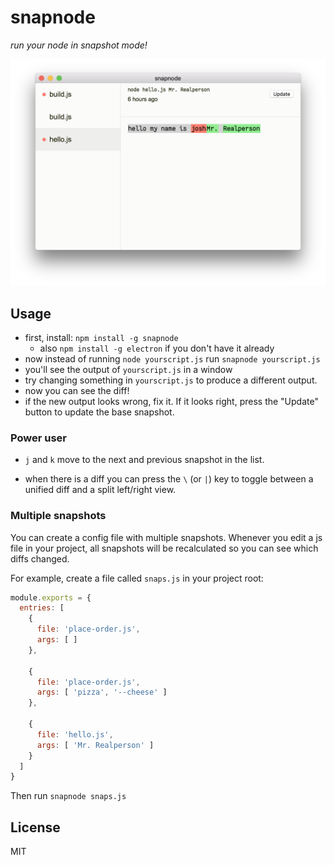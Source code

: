 # snapnode

_run your node in snapshot mode!_

![example](https://github.com/joshwnj/snapnode/raw/master/example.png)

## Usage

- first, install: `npm install -g snapnode`
  - also `npm install -g electron` if you don't have it already
- now instead of running `node yourscript.js` run `snapnode yourscript.js`
- you'll see the output of `yourscript.js` in a window
- try changing something in `yourscript.js` to produce a different output.
- now you can see the diff!
- if the new output looks wrong, fix it. If it looks right, press the "Update" button to update the base snapshot.

### Power user

- `j` and `k` move to the next and previous snapshot in the list.

- when there is a diff you can press the `\` (or `|`)  key to toggle between a unified diff and a split left/right view.

### Multiple snapshots

You can create a config file with multiple snapshots. Whenever you edit a js file in your project, all snapshots will be recalculated so you can see which diffs changed.

For example, create a file called `snaps.js` in your project root:

```js
module.exports = {
  entries: [
    {
      file: 'place-order.js',
      args: [ ]
    },

    {
      file: 'place-order.js',
      args: [ 'pizza', '--cheese' ]
    },

    {
      file: 'hello.js',
      args: [ 'Mr. Realperson' ]
    }
  ]
}
```

Then run `snapnode snaps.js`

## License

MIT
